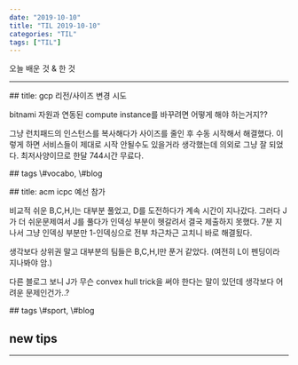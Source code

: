 ```yaml
---
date: "2019-10-10"
title: "TIL 2019-10-10"
categories: "TIL"
tags: ["TIL"]
---
```


오늘 배운 것 & 한 것

----------

\## title: gcp 리전/사이즈 변경 시도

bitnami 자원과 연동된 compute instance를 바꾸려면 어떻게 해야 하는거지??

그냥 런치패드의 인스턴스를 복사해다가 사이즈를 줄인 후 수동 시작해서 해결했다. 이렇게 하면 서비스들이 제대로 시작 안될수도 있을거라 생각했는데 의외로 그냥 잘 되었다. 최저사양이므로 한달 744시간 무료다.

\## tags
\\#vocabo, \\#blog

\## title: acm icpc 예선 참가

비교적 쉬운 B,C,H,I는 대부분 풀었고, D를 도전하다가 계속 시간이 지나갔다. 그러다 J가 더 쉬운문제여서 J를 풀다가 인덱싱 부분이 헷갈려서 결국 제출하지 못했다. 7분 지나서 그냥 인덱싱 부분만 1-인덱싱으로 전부 차근차근 고치니 바로 해결됬다.

생각보다 상위권 말고 대부분의 팀들은 B,C,H,I만 푼거 같았다. (여전히 L이 펜딩이라 지나봐야 암.)

다른 블로그 보니 J가 무슨 convex hull trick을 써야 한다는 말이 있던데 생각보다 어려운 문제인건가..?

\## tags
\\#sport, \\#blog

## new tips



<!---->



----------
